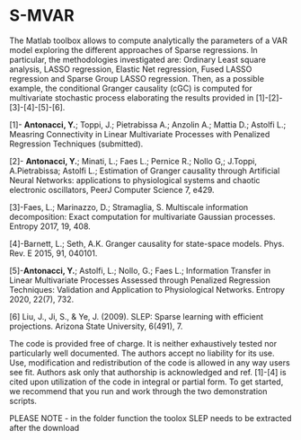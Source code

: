 # S-MVAR
The Matlab toolbox allows to compute analytically the parameters of a VAR model exploring the different approaches of Sparse regressions. In particular, the methodologies investigated are: Ordinary Least square analysis, LASSO regression, Elastic Net regression, Fused LASSO regression and Sparse Group LASSO regression. Then, as a possible example, the conditional Granger causality (cGC) is computed for multivariate stochastic process elaborating the results provided in [1]-[2]-[3]-[4]-[5]-[6].

[1]- **Antonacci, Y.**; Toppi, J.; Pietrabissa A.; Anzolin A.; Mattia D.; Astolfi L.; Measring Connectivity in Linear Multivariate Processes with Penalized Regression Techniques (submitted).

[2]- **Antonacci, Y.**; Minati, L.; Faes L.; Pernice R.; Nollo G,; J.Toppi, A.Pietrabissa; Astolfi L.; Estimation of Granger causality through Artificial Neural Networks: applications to physiological systems and chaotic electronic oscillators, PeerJ Computer Science 7, e429.

[3]-Faes, L.; Marinazzo, D.; Stramaglia, S. Multiscale information decomposition: Exact computation for multivariate Gaussian processes. Entropy 2017, 19, 408.

[4]-Barnett, L.; Seth, A.K. Granger causality for state-space models. Phys. Rev. E 2015, 91, 040101.

[5]-**Antonacci, Y.**; Astolfi, L.; Nollo, G.; Faes L.; Information Transfer in Linear Multivariate Processes Assessed through Penalized Regression Techniques: Validation and Application to Physiological Networks. Entropy 2020, 22(7), 732.

[6] Liu, J., Ji, S., \& Ye, J. (2009). SLEP: Sparse learning with efficient projections. Arizona State University, 6(491), 7. 


The code is provided free of charge. It is neither exhaustively tested nor particularly well documented. The authors accept no liability for its use. Use, modification and redistribution of the code is allowed in any way users see fit. Authors ask only that authorship is acknowledged and ref. [1]-[4] is cited upon utilization of the code in integral or partial form. To get started, we recommend that you run and work through the two demonstration scripts.

PLEASE NOTE - in the folder function the toolox SLEP needs to be extracted after the download
